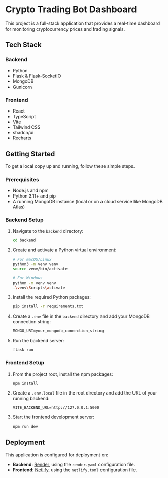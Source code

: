 # Crypto Trading Bot Dashboard

This project is a full-stack application that provides a real-time dashboard for monitoring cryptocurrency prices and trading signals.

## Tech Stack

### Backend
- Python
- Flask & Flask-SocketIO
- MongoDB
- Gunicorn

### Frontend
- React
- TypeScript
- Vite
- Tailwind CSS
- shadcn/ui
- Recharts

## Getting Started

To get a local copy up and running, follow these simple steps.

### Prerequisites
- Node.js and npm
- Python 3.11+ and pip
- A running MongoDB instance (local or on a cloud service like MongoDB Atlas)

### Backend Setup
1.  Navigate to the `backend` directory:
    ```sh
    cd backend
    ```
2.  Create and activate a Python virtual environment:
    ```sh
    # For macOS/Linux
    python3 -m venv venv
    source venv/bin/activate

    # For Windows
    python -m venv venv
    .\venv\Scripts\activate
    ```
3.  Install the required Python packages:
    ```sh
    pip install -r requirements.txt
    ```
4.  Create a `.env` file in the `backend` directory and add your MongoDB connection string:
    ```
    MONGO_URI=your_mongodb_connection_string
    ```
5.  Run the backend server:
    ```sh
    flask run
    ```

### Frontend Setup
1.  From the project root, install the npm packages:
    ```sh
    npm install
    ```
2.  Create a `.env.local` file in the root directory and add the URL of your running backend:
    ```
    VITE_BACKEND_URL=http://127.0.0.1:5000
    ```
3.  Start the frontend development server:
    ```sh
    npm run dev
    ```

## Deployment

This application is configured for deployment on:

-   **Backend**: [Render](https://render.com/), using the `render.yaml` configuration file.
-   **Frontend**: [Netlify](https://www.netlify.com/), using the `netlify.toml` configuration file.
